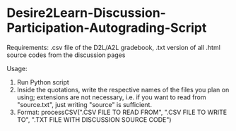 # Desire2Learn-Discussion-Participation-Autograding-Script

Requirements: .csv file of the D2L/A2L gradebook, .txt version of all .html source codes from the discussion pages

Usage:

1) Run Python script
2) Inside the quotations, write the respective names of the files you plan on using; extensions are not necessary, i.e. if you want to read from "source.txt", just writing "source" is sufficient.
3) Format:
processCSV(".CSV FILE TO READ FROM", ".CSV FILE TO WRITE TO", ".TXT FILE WITH DISCUSSION SOURCE CODE")
